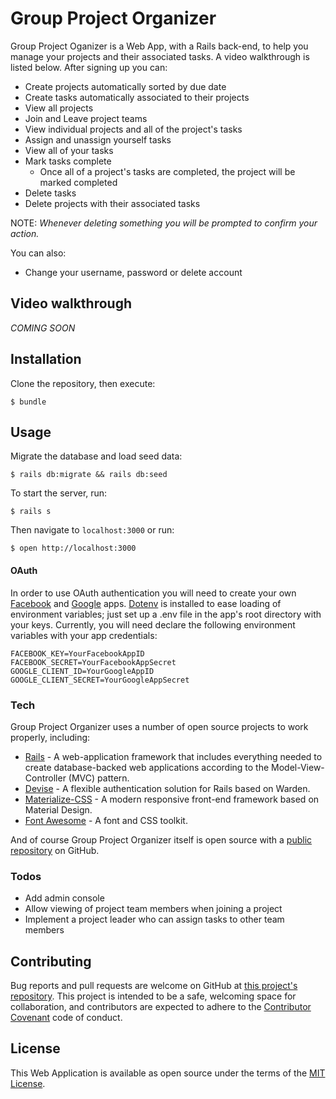 # Group Project Organizer

Group Project Oganizer is a Web App, with a Rails back-end, to help you manage your projects and their associated tasks.  A video walkthrough is listed below.  After signing up you can:

  - Create projects automatically sorted by due date
  - Create tasks automatically associated to their projects
  - View all projects
  - Join and Leave project teams
  - View individual projects and all of the project's tasks
  - Assign and unassign yourself tasks
  - View all of your tasks
  - Mark tasks complete
    * Once all of a project's tasks are completed, the project will be marked completed
  - Delete tasks
  - Delete projects with their associated tasks


  NOTE: *Whenever deleting something you will be prompted to confirm your action.*

You can also:
  - Change your username, password or delete account

## Video walkthrough
*COMING SOON*

## Installation
Clone the repository, then execute:
```
$ bundle
```

## Usage
Migrate the database and load seed data:
```
$ rails db:migrate && rails db:seed
```
To start the server, run:
```
$ rails s
```
Then navigate to ```localhost:3000``` or run:
```
$ open http://localhost:3000
```

#### OAuth
In order to use OAuth authentication you will need to create your own [Facebook](https://developers.facebook.com) and [Google](https://console.developers.google.com/) apps.  [Dotenv](https://github.com/bkeepers/dotenv) is installed to ease loading of environment variables; just set up a .env file in the app's root directory with your keys.
Currently, you will need declare the following environment variables with your app credentials:
```
FACEBOOK_KEY=YourFacebookAppID
FACEBOOK_SECRET=YourFacebookAppSecret
GOOGLE_CLIENT_ID=YourGoogleAppID
GOOGLE_CLIENT_SECRET=YourGoogleAppSecret
```

### Tech

Group Project Organizer uses a number of open source projects to work properly, including:
* [Rails] - A web-application framework that includes everything needed to create database-backed web applications according to the Model-View-Controller (MVC) pattern.
* [Devise] - A flexible authentication solution for Rails based on Warden.
* [Materialize-CSS] - A modern responsive front-end framework based on Material Design.
* [Font Awesome] - A font and CSS toolkit.


And of course Group Project Organizer itself is open source with a [public repository][prjorg]
 on GitHub.


### Todos

 - Add admin console
 - Allow viewing of project team members when joining a project
 - Implement a project leader who can assign tasks to other team members

## Contributing

Bug reports and pull requests are welcome on GitHub at [this project's repository][prjorg]. This project is intended to be a safe, welcoming space for collaboration, and contributors are expected to adhere to the [Contributor Covenant](http://contributor-covenant.org) code of conduct.

## License

This Web Application is available as open source under the terms of the [MIT License](http://opensource.org/licenses/MIT).


   [prjorg]: <https://github.com/jilustrisimo/group-project-organizer>
   [Rails]: <http://rubyonrails.org/>
   [Devise]: <https://github.com/plataformatec/devise>
   [Materialize-CSS]: <http://materializecss.com/>
   [Font Awesome]: <http://fontawesome.io/>
